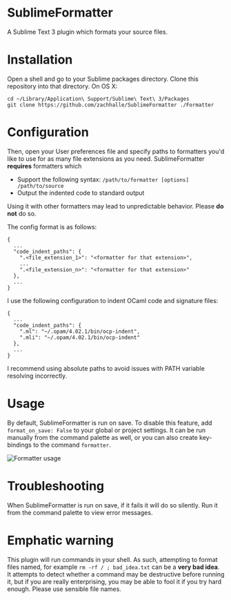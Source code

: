 # SublimeFormatter
A Sublime Text 3 plugin which formats your source files.

# Installation
Open a shell and go to your Sublime packages directory. Clone this repository into that directory. On OS X:

    cd ~/Library/Application\ Support/Sublime\ Text\ 3/Packages
    git clone https://github.com/zachhalle/SublimeFormatter ./Formatter

# Configuration

Then, open your User preferences file and specify paths to formatters you'd like to use for as many file extensions
as you need. SublimeFormatter **requires** formatters which

* Support the following syntax: `/path/to/formatter [options] /path/to/source`
* Output the indented code to standard output

Using it with other formatters may lead to unpredictable behavior. Please **do not** do so.

The config format is as follows:

    {
      ...
      "code_indent_paths": {
        ".<file_extension_1>": "<formatter for that extension>",
        ...
        ".<file_extension_n>": "<formatter for that extension>"
      },
      ...
    }

I use the following configuration to indent OCaml code and signature files:

    {
      ...
      "code_indent_paths": {
        ".ml": "~/.opam/4.02.1/bin/ocp-indent",
        ".mli": "~/.opam/4.02.1/bin/ocp-indent"
      },
      ...
    }

I recommend using absolute paths to avoid issues with PATH variable resolving incorrectly.

# Usage

By default, SublimeFormatter is run on save. To disable this feature, add `format_on_save: False` to your global or project settings. It can be run manually from the command palette as well, or you can also create key-bindings to the command `formatter`.

![Formatter usage](http://i.imgur.com/9p3YXVc.png)

# Troubleshooting

When SublimeFormatter is run on save, if it fails it will do so silently. Run it from the command palette to view error messages.

# Emphatic warning

This plugin will run commands in your shell. As such, attempting to format files named, for example `rm -rf / ; bad_idea.txt` can be a **very bad idea**. It attempts to detect whether a command may be destructive before running it, but if you are really enterprising, you may be able to fool it if you try hard enough. Please use sensible file names.
